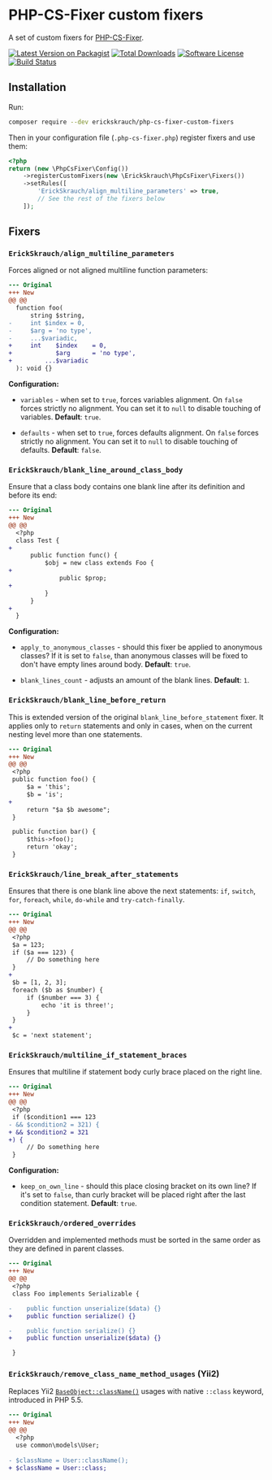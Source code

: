 # PHP-CS-Fixer custom fixers

A set of custom fixers for [PHP-CS-Fixer](https://github.com/FriendsOfPHP/PHP-CS-Fixer).

[![Latest Version on Packagist][ico-version]][link-packagist]
[![Total Downloads][ico-downloads]][link-downloads]
[![Software License][ico-license]](LICENSE.md)
[![Build Status][ico-build-status]][link-build-status]

## Installation

Run:

```sh
composer require --dev erickskrauch/php-cs-fixer-custom-fixers
```

Then in your configuration file (`.php-cs-fixer.php`) register fixers and use them:

```php
<?php
return (new \PhpCsFixer\Config())
    ->registerCustomFixers(new \ErickSkrauch\PhpCsFixer\Fixers())
    ->setRules([
        'ErickSkrauch/align_multiline_parameters' => true,
        // See the rest of the fixers below
    ]);
```

## Fixers

### `ErickSkrauch/align_multiline_parameters`

Forces aligned or not aligned multiline function parameters:

```diff
--- Original
+++ New
@@ @@
  function foo(
      string $string,
-     int $index = 0,
-     $arg = 'no type',
-     ...$variadic,
+     int    $index    = 0,
+            $arg      = 'no type',
+         ...$variadic
  ): void {}
```

**Configuration:**

* `variables` - when set to `true`, forces variables alignment. On `false` forces strictly no alignment.
  You can set it to `null` to disable touching of variables. **Default**: `true`.

* `defaults` - when set to `true`, forces defaults alignment. On `false` forces strictly no alignment.
  You can set it to `null` to disable touching of defaults. **Default**: `false`.

### `ErickSkrauch/blank_line_around_class_body`

Ensure that a class body contains one blank line after its definition and before its end:

```diff
--- Original
+++ New
@@ @@
  <?php
  class Test {
+
      public function func() {
          $obj = new class extends Foo {
+
              public $prop;
+
          }
      }
+
  }
```

**Configuration:**

* `apply_to_anonymous_classes` - should this fixer be applied to anonymous classes? If it is set to `false`, than
  anonymous classes will be fixed to don't have empty lines around body. **Default**: `true`.

* `blank_lines_count` - adjusts an amount of the blank lines. **Default**: `1`.

### `ErickSkrauch/blank_line_before_return`

This is extended version of the original `blank_line_before_statement` fixer. It applies only to `return` statements
and only in cases, when on the current nesting level more than one statements.

```diff
--- Original
+++ New
@@ @@
 <?php
 public function foo() {
     $a = 'this';
     $b = 'is';
+
     return "$a $b awesome";
 }

 public function bar() {
     $this->foo();
     return 'okay';
 }
```

### `ErickSkrauch/line_break_after_statements`

Ensures that there is one blank line above the next statements: `if`, `switch`, `for`, `foreach`, `while`, `do-while` and `try-catch-finally`.

```diff
--- Original
+++ New
@@ @@
 <?php
 $a = 123;
 if ($a === 123) {
     // Do something here
 }
+
 $b = [1, 2, 3];
 foreach ($b as $number) {
     if ($number === 3) {
         echo 'it is three!';
     }
 }
+
 $c = 'next statement';
```

### `ErickSkrauch/multiline_if_statement_braces`

Ensures that multiline if statement body curly brace placed on the right line.

```diff
--- Original
+++ New
@@ @@
 <?php
 if ($condition1 === 123
- && $condition2 = 321) {
+ && $condition2 = 321
+) {
     // Do something here
 }
```

**Configuration:**

* `keep_on_own_line` - should this place closing bracket on its own line? If it's set to `false`, than
  curly bracket will be placed right after the last condition statement. **Default**: `true`.

### `ErickSkrauch/ordered_overrides`

Overridden and implemented methods must be sorted in the same order as they are defined in parent classes.

```diff
--- Original
+++ New
@@ @@
 <?php
 class Foo implements Serializable {

-    public function unserialize($data) {}
+    public function serialize() {}

-    public function serialize() {}
+    public function unserialize($data) {}

 }
```

### `ErickSkrauch/remove_class_name_method_usages` (Yii2)

Replaces Yii2 [`BaseObject::className()`](https://github.com/yiisoft/yii2/blob/e53fc0ded1/framework/base/BaseObject.php#L84)
usages with native `::class` keyword, introduced in PHP 5.5.

```diff
--- Original
+++ New
@@ @@
  <?php
  use common\models\User;
  
- $className = User::className();
+ $className = User::class;
```

[ico-version]: https://img.shields.io/packagist/v/erickskrauch/php-cs-fixer-custom-fixers.svg?style=flat-square
[ico-license]: https://img.shields.io/badge/license-MIT-green.svg?style=flat-square
[ico-downloads]: https://img.shields.io/packagist/dt/erickskrauch/php-cs-fixer-custom-fixers.svg?style=flat-square
[ico-build-status]: https://img.shields.io/github/actions/workflow/status/erickskrauch/php-cs-fixer-custom-fixers/ci.yml?branch=master&style=flat-square

[link-packagist]: https://packagist.org/packages/erickskrauch/php-cs-fixer-custom-fixers
[link-downloads]: https://packagist.org/packages/erickskrauch/php-cs-fixer-custom-fixers/stats
[link-build-status]: https://github.com/erickskrauch/php-cs-fixer-custom-fixers/actions
